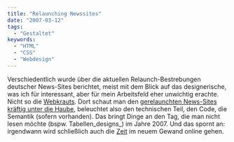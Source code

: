```yaml
---
title: "Relaunching Newssites"
date: "2007-03-12"
tags:
  - "Gestaltet"
keywords:
  - "HTML"
  - "CSS"
  - "Webdesign"
---
```


Verschiedentlich wurde über die aktuellen Relaunch-Bestrebungen deutscher News-Sites berichtet, meist mit dem Blick auf das designerische, was ich für interessant, aber für mein Arbeitsfeld eher unwichtig erachte. Nicht so die [Webkrauts](http://www.webkrauts.de/). Dort schaut man den [gerelaunchten News-Sites kräftig unter die Haube](http://www.webkrauts.de/2007/03/11/viermal-relaunch-und-code-aus-der-vergangenheit/), beleuchtet also den technischen Teil, den Code, die Semantik (sofern vorhanden). Das bringt Dinge an den Tag, die man nicht lesen möchte (bspw. Tabellen_designs_) im Jahre 2007. Und das spornt an: irgendwann wird schließlich auch die [Zeit](http://www.zeit.de/) im neuem Gewand online gehen.
